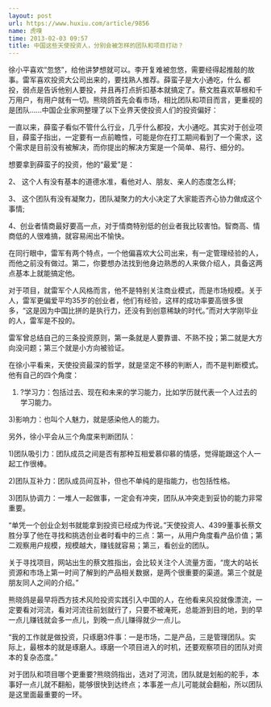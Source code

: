 ```yaml
---
layout: post
url: https://www.huxiu.com/article/9856
name: 虎嗅
time: 2013-02-03 09:57
title: 中国这些天使投资人，分别会被怎样的团队和项目打动？
---
```

徐小平喜欢“忽悠”，给他讲梦想就可以。李开复难被忽悠，需要经得起推敲的故事。雷军喜欢投资大公司出来的，要找熟人推荐。薛蛮子是大小通吃，什么 都投，弱点是告诉他别人要投，并且再打点折扣基本就搞定了。蔡文胜喜欢草根和千万用户，有用户就有一切。熊晓鸽首先会看市场，相比团队和项目而言，更重视的是团队……中国企业家网整理了以下业界天使投资人们的投资偏好：

一直以来，薛蛮子看似不管什么行业，几乎什么都投，大小通吃。其实对于创业项目，薛蛮子指出，一定要有一点前瞻性，可能是你在打工期间看到了一个需求，这个需求是目前没有被解决，而你提出的解决方案是一个简单、易行、细分的。

想要拿到薛蛮子的投资，他的“最爱”是：

2、 这个人有没有基本的道德水准，看他对人、朋友、亲人的态度怎么样;

3、 这个团队有没有凝聚力，团队凝聚力的大小决定了大家能否齐心协力做成这个事情;

4、创业者情商最好要高一点，对于情商特别低的创业者我比较害怕。智商高、情商低的人很难搞，就容易闹出不愉快。

在同行眼中，雷军有两个特点，一个他偏喜欢大公司出来，有一定管理经验的人，而他之前没有做过。第二，你要想办法找到他身边熟悉的人来做介绍人，具备这两点基本上就能搞定他。

对于项目，就雷军个人风格而言，他不是特别关注商业模式，而是市场规模。关于人，雷军更偏爱平均35岁的创业者，他们有经验，这样的成功率要高很多很多，“这是因为中国比拼的是执行力，还没有到创意稀缺的时代。”而对大学刚毕业的人，雷军是不投的。

雷军曾总结自己的三条投资原则，第一条就是人要靠谱、不熟不投；第二就是大方向没问题；第三个就是小方向被验证。

在徐小平看来，天使投资最深的哲学，就是坚定不移的判断人，而不是判断模式。他有自己的四个角度：

1) ?学习力：包括过去、现在和未来的学习能力，比如学历就代表一个人过去的学习能力。

3)影响力：也叫个人魅力，就是感染他人的能力。

另外，徐小平会从三个角度来判断团队：

1)团队吸引力：团队成员之间是否有那种互相爱慕仰慕的情感，觉得能跟这个人一起工作很棒。

2)团队互补力：团队成员间互补，但也不单纯的是指能力，也包括性格。

3)团队协调力：一堆人一起做事，一定会有冲突，团队从冲突走到妥协的能力非常重要。

“单凭一个创业企划书就能拿到投资已经成为传说。”天使投资人、4399董事长蔡文胜分享了他在寻找和挑选创业者时看中的三点：第一，从用户角度看产品价值；第二观察用户规模，规模越大，赚钱就容易；第三，看创业的团队。

关于寻找项目，网站出生的蔡文胜指出，会比较关注个人流量方面，“庞大的站长资源和市场上第一时间了解到的产品相关数据，是两个很重要的渠道。第三个就是朋友同人之间的介绍。”

熊晓鸽是最早将西方技术风险投资实践引入中国的人，在他看来风投就像漂流，一定要看对河流，看对河流往前划就行了，只要不被淹死，总能游到目的地，到的早一点儿赚钱就会多一点儿，到晚一点儿赚得就少一点儿。

“我的工作就是做投资，只琢磨3件事：一是市场，二是产品，三是管理团队。实际上，最根本的就是琢磨人。琢磨一个项目进入的时机，还要观察项目的团队对资本的复杂态度。”

对于团队和项目哪个更重要?熊晓鸽指出，选对了河流，团队就是划船的舵手，本事好一点儿就不翻船，能够很快到达终点；本事差一点儿可能就会翻船，所以团队是这里面最重要的一环。

